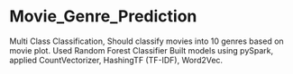 # Movie_Genre_Prediction
 Multi Class Classification, Should classify movies into 10 genres based on movie plot. 
 Used Random Forest Classifier 
 Built models using pySpark, applied CountVectorizer, HashingTF (TF-IDF), Word2Vec.
